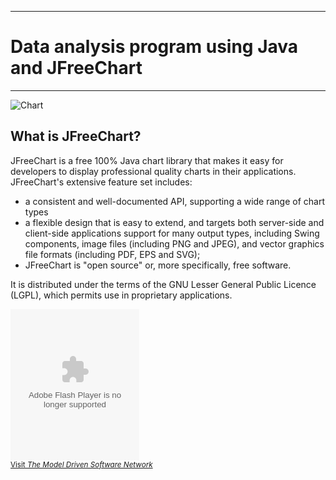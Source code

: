 **********************************************
# Data analysis program using Java and JFreeChart
******************************************
![Chart](http://icons.iconarchive.com/icons/double-j-design/ravenna-3d/256/Pie-Chart-icon.png "Example of 3D chart") 
## What is JFreeChart?

JFreeChart is a free 100% Java chart library that makes it easy for developers to display professional quality charts in their applications. JFreeChart's extensive feature set includes:

* a consistent and well-documented API, supporting a wide range of chart types
* a flexible design that is easy to extend, and targets both server-side and client-side applications
support for many output types, including Swing components, image files (including PNG and JPEG), and vector graphics file formats (including PDF, EPS and SVG);
* JFreeChart is "open source" or, more specifically, free software. 

It is distributed under the terms of the GNU Lesser General Public Licence (LGPL), which permits use in proprietary applications.

<embed wmode="opaque" src="http://static.ning.com/socialnetworkmain/widgets/index/swf/badge.swf?xn_version=124632088" FlashVars="backgroundColor=0xFFFFFF&textColor=0x283F4B&config=http%3A%2F%2Fmodeldrivensoftware.net%2Fmain%2Fbadge%2FshowPlayerConfig%3Fxg_source%3Dbadge%26size%3Dlarge%26username%3D1hnetpej1wgw7" width="206" height="242" bgColor="#FFFFFF" scale="noscale" allowScriptAccess="always" allowFullScreen="true" type="application/x-shockwave-flash" pluginspage="http://www.macromedia.com/go/getflashplayer"> </embed><br /><small><a href="http://modeldrivensoftware.net">Visit <em>The Model Driven Software Network</em></a></small><br />
